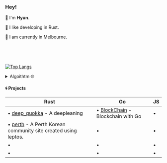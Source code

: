 ### Hey!  



👾 I'm **Hyun**.

🦀 I like developing in Rust.

🐁 I am currently in Melbourne.

<br>
<br>
<br>

[![Top Langs](https://github-readme-stats.vercel.app/api/top-langs/?username=kyunghyunHan&theme=radical&langs_count=8&hide=css,html,makefile,jupyter%20notebook,starlark,java,Objective-C,Ruby,LLVM&layout=compact)](https://github.com/kyunghyunHan/github-readme-stats)  



<details>
<summary>
Algoithtm 🌐
</summary>

![](https://leetcard.jacoblin.cool/kyunghyunHan?theme=light,unicorn)
[![Solved.ac Profile](http://mazassumnida.wtf/api/generate_badge?boj=hkh3045)](https://solved.ac/hkh3045)
</details>

  
#### 🌀 Projects

| **Rust** | **Go** | **JS** |
| -------- | ------ | ------ |
| • [deep_quokka]() - A deepleaning | • [BlockChain](https://github.com/kyunghyunHan/blockchain) - Blockchain with Go | • |
| • [perth]() - A Perth Korean community site created using leptos. | • | • |
| • | • | • |
| • | • | • |
